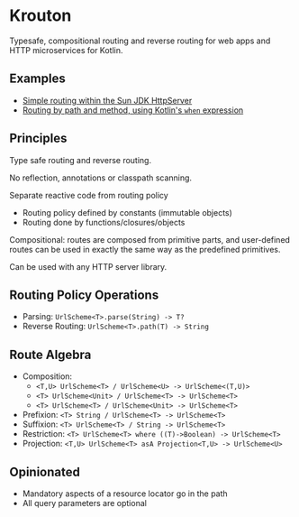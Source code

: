 # Krouton


Typesafe, compositional routing and reverse routing for web apps and HTTP microservices for Kotlin.


## Examples

 * [Simple routing within the Sun JDK HttpServer](src/test/kotlin/com/natpryce/krouton/example/HttpRoutingExample.kt)
 * [Routing by path and method, using Kotlin's `when` expression](src/test/kotlin/com/natpryce/krouton/example/CountersExample.kt)

## Principles

Type safe routing and reverse routing.

No reflection, annotations or classpath scanning.

Separate reactive code from routing policy

* Routing policy defined by constants (immutable objects)
* Routing done by functions/closures/objects

Compositional: routes are composed from primitive parts, and user-defined routes can be used in 
exactly the same way as the predefined primitives.

Can be used with any HTTP server library.

## Routing Policy Operations

* Parsing: `UrlScheme<T>.parse(String) -> T?`
* Reverse Routing: `UrlScheme<T>.path(T) -> String`


## Route Algebra

* Composition: 
    * `<T,U> UrlScheme<T> / UrlScheme<U> -> UrlScheme<(T,U)>`
    * `<T> UrlScheme<Unit> / UrlScheme<T> -> UrlScheme<T>`
    * `<T> UrlScheme<T> / UrlScheme<Unit> -> UrlScheme<T>`
* Prefixion: `<T> String / UrlScheme<T> -> UrlScheme<T>`
* Suffixion: `<T> UrlScheme<T> / String -> UrlScheme<T>`
* Restriction: `<T> UrlScheme<T> where ((T)->Boolean) -> UrlScheme<T>`
* Projection: `<T,U> UrlScheme<T> asA Projection<T,U> -> UrlScheme<U>`


## Opinionated

* Mandatory aspects of a resource locator go in the path
* All query parameters are optional

